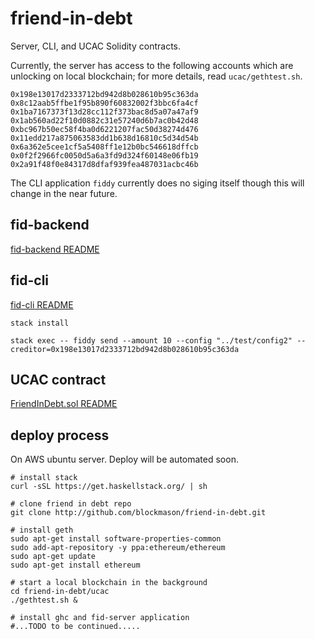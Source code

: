 # friend-in-debt

Server, CLI, and UCAC Solidity contracts.

Currently, the server has access to the following accounts which are unlocking on local blockchain; for more details, read `ucac/gethtest.sh`.

```
0x198e13017d2333712bd942d8b028610b95c363da
0x8c12aab5ffbe1f95b890f60832002f3bbc6fa4cf
0x1ba7167373f13d28cc112f373bac8d5a07a47af9
0x1ab560ad22f10d0882c31e57240d6b7ac0b42d48
0xbc967b50ec58f4ba0d6221207fac50d38274d476
0x11edd217a875063583dd1b638d16810c5d34d54b
0x6a362e5cee1cf5a5408ff1e12b0bc546618dffcb
0x0f2f2966fc0050d5a6a3fd9d324f60148e06fb19
0x2a91f48f0e84317d8dfaf939fea487031acbc46b
```

The CLI application `fiddy` currently does no siging itself though this will
change in the near future.

## fid-backend

[fid-backend README](fid-backend/README.md)

## fid-cli

[fid-cli README](fid-cli/README.md)

```
stack install
```

```
stack exec -- fiddy send --amount 10 --config "../test/config2" --creditor=0x198e13017d2333712bd942d8b028610b95c363da
```

## UCAC contract

[FriendInDebt.sol README](ucac/README.md)

## deploy process

On AWS ubuntu server. Deploy will be automated soon.

```
# install stack
curl -sSL https://get.haskellstack.org/ | sh

# clone friend in debt repo
git clone http://github.com/blockmason/friend-in-debt.git

# install geth
sudo apt-get install software-properties-common
sudo add-apt-repository -y ppa:ethereum/ethereum
sudo apt-get update
sudo apt-get install ethereum

# start a local blockchain in the background
cd friend-in-debt/ucac
./gethtest.sh &

# install ghc and fid-server application
#...TODO to be continued.....
```
